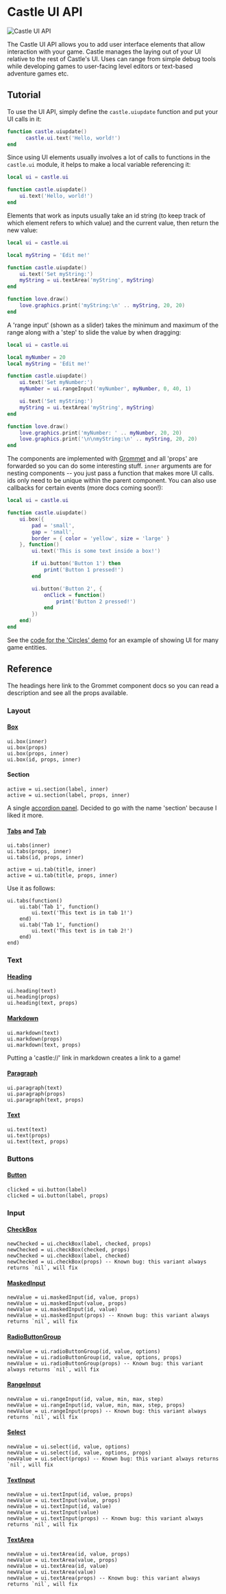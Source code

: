 # Castle UI API

![Castle UI API](gif.gif)

The Castle UI API allows you to add user interface elements that allow interaction with your game. Castle manages the laying out of your UI relative to the rest of Castle's UI. Uses can range from simple debug tools while developing games to user-facing level editors or text-based adventure games etc.

## Tutorial

To use the UI API, simply define the `castle.uiupdate` function and put your UI calls in it:

```lua
function castle.uiupdate()
      castle.ui.text('Hello, world!')
end
```

Since using UI elements usually involves a lot of calls to functions in the `castle.ui` module, it helps to make a local variable referencing it:

```lua
local ui = castle.ui

function castle.uiupdate()
    ui.text('Hello, world!')
end
```

Elements that work as inputs usually take an id string (to keep track of which element refers to which value) and the current value, then return the new value:

```lua
local ui = castle.ui

local myString = 'Edit me!'

function castle.uiupdate()
    ui.text('Set myString:')
    myString = ui.textArea('myString', myString)
end

function love.draw()
    love.graphics.print('myString:\n' .. myString, 20, 20)
end
```

A 'range input' (shown as a slider) takes the minimum and maximum of the range along with a 'step' to slide the value by when dragging:

```lua
local ui = castle.ui

local myNumber = 20
local myString = 'Edit me!'

function castle.uiupdate()
    ui.text('Set myNumber:')
    myNumber = ui.rangeInput('myNumber', myNumber, 0, 40, 1)

    ui.text('Set myString:')
    myString = ui.textArea('myString', myString)
end

function love.draw()
    love.graphics.print('myNumber: ' .. myNumber, 20, 20)
    love.graphics.print('\n\nmyString:\n' .. myString, 20, 20)
end
```

The components are implemented with [Grommet](https://v2.grommet.io/) and all 'props' are forwarded so you can do some interesting stuff. `inner` arguments are for nesting components -- you just pass a function that makes more UI calls. ids only need to be unique within the parent component. You can also use callbacks for certain events (more docs coming soon!):

```lua
local ui = castle.ui

function castle.uiupdate()
    ui.box({
        pad = 'small',
        gap = 'small',
        border = { color = 'yellow', size = 'large' }
    }, function()
        ui.text('This is some text inside a box!')

        if ui.button('Button 1') then
            print('Button 1 pressed!')
        end

        ui.button('Button 2', {
            onClick = function()
                print('Button 2 pressed!')
            end
        })
    end)
end
```

See the [code for the 'Circles' demo](./circles.lua) for an example of showing UI for many game entities.

## Reference

The headings here link to the Grommet component docs so you can read a description and see all the props available.

### Layout

#### [Box](https://v2.grommet.io/box)

```
ui.box(inner)
ui.box(props)
ui.box(props, inner)
ui.box(id, props, inner)
```

#### Section

```
active = ui.section(label, inner)
active = ui.section(label, props, inner)
```

A single [accordion panel](https://v2.grommet.io/accordion). Decided to go with the name 'section' because I liked it more.

#### [Tabs](https://v2.grommet.io/tabs) and [Tab](https://v2.grommet.io/tab)

```
ui.tabs(inner)
ui.tabs(props, inner)
ui.tabs(id, props, inner)
```

```
active = ui.tab(title, inner)
active = ui.tab(title, props, inner)
```

Use it as follows:

```
ui.tabs(function()
    ui.tab('Tab 1', function()
        ui.text('This text is in tab 1!')
    end)
    ui.tab('Tab 1', function()
        ui.text('This text is in tab 2!')
    end)
end)
```

### Text

#### [Heading](https://v2.grommet.io/heading)

```
ui.heading(text)
ui.heading(props)
ui.heading(text, props)
```

#### [Markdown](https://v2.grommet.io/markdown)

```
ui.markdown(text)
ui.markdown(props)
ui.markdown(text, props)
```

Putting a 'castle://' link in markdown creates a link to a game!

#### [Paragraph](https://v2.grommet.io/paragraph)

```
ui.paragraph(text)
ui.paragraph(props)
ui.paragraph(text, props)
```

#### [Text](https://v2.grommet.io/text)

```
ui.text(text)
ui.text(props)
ui.text(text, props)
```

### Buttons

#### [Button](https://v2.grommet.io/button)

```
clicked = ui.button(label)
clicked = ui.button(label, props)
```

### Input

#### [CheckBox](https://v2.grommet.io/checkbox)

```
newChecked = ui.checkBox(label, checked, props)
newChecked = ui.checkBox(checked, props)
newChecked = ui.checkBox(label, checked)
newChecked = ui.checkBox(props) -- Known bug: this variant always returns `nil`, will fix
```

#### [MaskedInput](https://v2.grommet.io/maskedinput)

```
newValue = ui.maskedInput(id, value, props)
newValue = ui.maskedInput(value, props)
newValue = ui.maskedInput(id, value)
newValue = ui.maskedInput(props) -- Known bug: this variant always returns `nil`, will fix
```

#### [RadioButtonGroup](https://v2.grommet.io/radiobuttongroup)

```
newValue = ui.radioButtonGroup(id, value, options)
newValue = ui.radioButtonGroup(id, value, options, props)
newValue = ui.radioButtonGroup(props) -- Known bug: this variant always returns `nil`, will fix
```

#### [RangeInput](https://v2.grommet.io/rangeinput)

```
newValue = ui.rangeInput(id, value, min, max, step)
newValue = ui.rangeInput(id, value, min, max, step, props)
newValue = ui.rangeInput(props) -- Known bug: this variant always returns `nil`, will fix
```

#### [Select](https://v2.grommet.io/select)

```
newValue = ui.select(id, value, options)
newValue = ui.select(id, value, options, props)
newValue = ui.select(props) -- Known bug: this variant always returns `nil`, will fix
```

#### [TextInput](https://v2.grommet.io/textinput)

```
newValue = ui.textInput(id, value, props)
newValue = ui.textInput(value, props)
newValue = ui.textInput(id, value)
newValue = ui.textInput(value)
newValue = ui.textInput(props) -- Known bug: this variant always returns `nil`, will fix
```

#### [TextArea](https://v2.grommet.io/textarea)

```
newValue = ui.textArea(id, value, props)
newValue = ui.textArea(value, props)
newValue = ui.textArea(id, value)
newValue = ui.textArea(value)
newValue = ui.textArea(props) -- Known bug: this variant always returns `nil`, will fix
```
